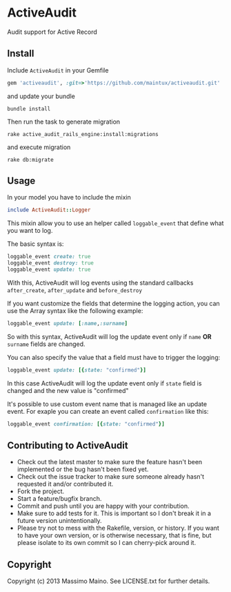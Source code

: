 # ActiveAudit

Audit support for Active Record

## Install

Include `ActiveAudit` in your Gemfile
```ruby
gem 'activeaudit', :git=>'https://github.com/maintux/activeaudit.git'
```
and update your bundle
```
bundle install
```

Then run the task to generate migration
```
rake active_audit_rails_engine:install:migrations
```
and execute migration
```
rake db:migrate
```

## Usage

In your model you have to include the mixin
```ruby
include ActiveAudit::Logger
```
This mixin allow you to use an helper called `loggable_event` that define what you want to log.

The basic syntax is:
```ruby
loggable_event create: true
loggable_event destroy: true
loggable_event update: true
```
With this, ActiveAudit will log events using the standard callbacks `after_create`, `after_update` and `before_destroy`

If you want customize the fields that determine the logging action, you can use the Array syntax like the following example:
```ruby
loggable_event update: [:name,:surname]
```
So with this syntax, ActiveAudit will log the update event only if `name` __OR__ `surname` fields are changed.

You can also specify the value that a field must have to trigger the logging:
```ruby
loggable_event update: [{state: "confirmed"}]
```
In this case ActiveAudit will log the update event only if `state` field is changed and the new value is "confirmed"

It's possible to use custom event name that is managed like an update event. For exaple you can create an event called `confirmation` like this:
```ruby
loggable_event confirmation: [{state: "confirmed"}]
```

## Contributing to ActiveAudit

* Check out the latest master to make sure the feature hasn't been implemented or the bug hasn't been fixed yet.
* Check out the issue tracker to make sure someone already hasn't requested it and/or contributed it.
* Fork the project.
* Start a feature/bugfix branch.
* Commit and push until you are happy with your contribution.
* Make sure to add tests for it. This is important so I don't break it in a future version unintentionally.
* Please try not to mess with the Rakefile, version, or history. If you want to have your own version, or is otherwise necessary, that is fine, but please isolate to its own commit so I can cherry-pick around it.

## Copyright

Copyright (c) 2013 Massimo Maino. See LICENSE.txt for further details.

